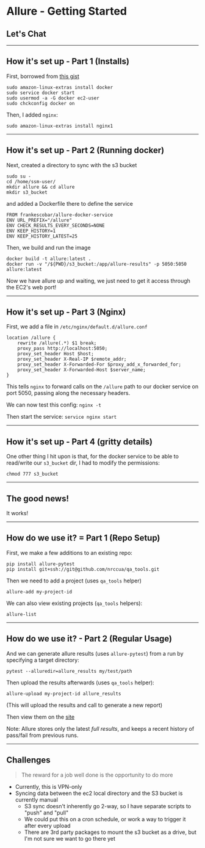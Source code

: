 # Allure - Getting Started

## Let's Chat

---

## How it's set up - Part 1 (Installs)

First, borrowed from [this gist](https://gist.github.com/npearce/6f3c7826c7499587f00957fee62f8ee9)

```
sudo amazon-linux-extras install docker
sudo service docker start
sudo usermod -a -G docker ec2-user
sudo chckconfig docker on
```

Then, I added `nginx`:

```
sudo amazon-linux-extras install nginx1
```

---

## How it's set up - Part 2 (Running docker)

Next, created a directory to sync with the s3 bucket
```
sudo su -
cd /home/ssm-user/
mkdir allure && cd allure
mkdir s3_bucket
```

and added a Dockerfile there to define the service
```
FROM frankescobar/allure-docker-service
ENV URL_PREFIX="/allure"
ENV CHECK_RESULTS_EVERY_SECONDS=NONE
ENV KEEP_HISTORY=1
ENV KEEP_HISTORY_LATEST=25
```

Then, we build and run the image
```
docker build -t allure:latest .
docker run -v "/${PWD}/s3_bucket:/app/allure-results" -p 5050:5050 allure:latest
```

Now we have allure up and waiting, we just need to get it access through the EC2's web port!

---

## How it's set up - Part 3 (Nginx)

First, we add a file in `/etc/nginx/default.d/allure.conf`
```
location /allure {
    rewrite /allure(.*) $1 break;
    proxy_pass http://localhost:5050;
    proxy_set_header Host $host;
    proxy_set_header X-Real-IP $remote_addr;
    proxy_set_header X-Forwarded-For $proxy_add_x_forwarded_for;
    proxy_set_header X-Forwarded-Host $server_name;
}
```

This tells `nginx` to forward calls on the `/allure` path to our docker service on port 5050,
passing along the necessary headers.

We can now test this config:
`nginx -t`

Then start the service:
`service nginx start`

---

## How it's set up - Part 4 (gritty details)

One other thing I hit upon is that, for the docker service to be able to read/write our `s3_bucket` dir,
I had to modify the permissions:
```
chmod 777 s3_bucket
```

---
<!-- effect=fireworks -->

## The good news!

It works!

---

## How do we use it? = Part 1 (Repo Setup)

First, we make a few additions to an existing repo:
```
pip install allure-pytest
pip install git+ssh://git@github.com/nrccua/qa_tools.git
```

Then we need to add a project (uses `qa_tools` helper)
```
allure-add my-project-id
```

We can also view existing projects (`qa_tools` helpers):
```
allure-list
```

---

## How do we use it? -  Part 2 (Regular Usage)

And we can generate allure results (uses `allure-pytest`) from a run by specifying a target directory:
```
pytest --alluredir=allure_results my/test/path
```

Then upload the results afterwards (uses `qa_tools` helper):
```
allure-upload my-project-id allure_results
```

(This will upload the results and call to generate a new report)

Then view them on the [site](http://10.33.6.73/allure/projects/my-project-id/reports/latest/index.html)

Note: Allure stores only the latest *full results*,
and keeps a recent history of pass/fail from previous runs.

---

## Challenges

> The reward for a job well done is the opportunity to do more

- Currently, this is VPN-only
- Syncing data between the ec2 local directory and the S3 bucket is currently manual
  - S3 sync doesn't inherently go 2-way, so I have separate scripts to "push" and "pull"
  - We could put this on a cron schedule, or work a way to trigger it after every upload
  - There are 3rd party packages to mount the s3 bucket as a drive, but I'm not sure we want to go there yet
